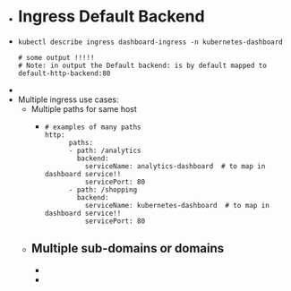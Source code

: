 - # Ingress Default Backend
- ```
  kubectl describe ingress dashboard-ingress -n kubernetes-dashboard
  
  # some output !!!!!
  # Note: in output the Default backend: is by default mapped to default-http-backend:80
  
  ```
-
- Multiple ingress use cases:
	- Multiple paths for same host
		- ```
		  # examples of many paths
		  http: 
		        paths:
		        - path: /analytics
		          backend: 
		            serviceName: analytics-dashboard  # to map in dashboard service!!
		            servicePort: 80
		        - path: /shopping
		          backend: 
		            serviceName: kubernetes-dashboard  # to map in dashboard service!!
		            servicePort: 80
		  ```
	- Multiple sub-domains or domains
		-
		-
		-